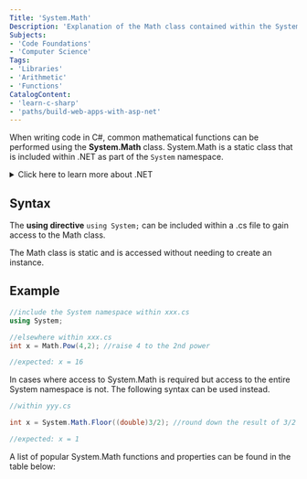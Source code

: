 ```yaml
---
Title: 'System.Math'
Description: 'Explanation of the Math class contained within the System namespace of Microsofts .NET platform.'
Subjects: 
- 'Code Foundations'
- 'Computer Science'
Tags: 
- 'Libraries'
- 'Arithmetic'
- 'Functions'
CatalogContent: 
- 'learn-c-sharp'
- 'paths/build-web-apps-with-asp-net'
---
```


When writing code in C#, common mathematical functions can be performed using the **System.Math** class. System.Math is a static class that is included within .NET as part of the `System` namespace. 

<details>
<summary>Click here to learn more about .NET</summary>
<a href="https://dotnet.microsoft.com/en-us/learn/dotnet/what-is-dotnet">.NET</a> is a free, cross-platform, open source developer platform created by Microsoft.
</details>

## Syntax

The **using directive** `using System;` can be included within a .cs file to gain access to the Math class.

The Math class is static and is accessed without needing to create an instance.

## Example

```cs
//include the System namespace within xxx.cs
using System;

//elsewhere within xxx.cs
int x = Math.Pow(4,2); //raise 4 to the 2nd power

//expected: x = 16
```

In cases where access to System.Math is required but access to the entire System namespace is not. The following syntax can be used instead.

```cs
//within yyy.cs

int x = System.Math.Floor((double)3/2); //round down the result of 3/2

//expected: x = 1
```

A list of popular System.Math functions and properties can be found in the table below: